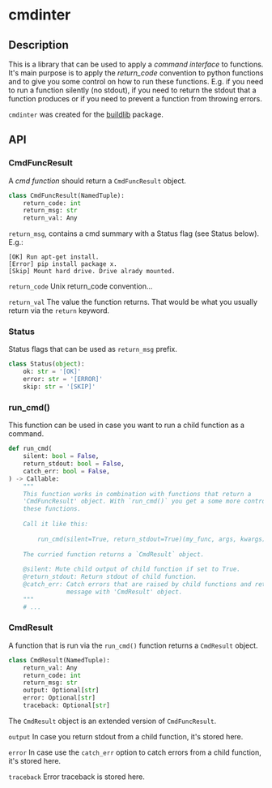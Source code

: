 # cmdinter

## Description

This is a library that can be used to apply a *command interface* to functions.
It's main purpose is to apply the *return_code* convention to python functions 
and to give you some control on how to run these functions. E.g. if you need to 
run a function silently (no stdout), if you need to return the stdout that a 
function produces or if you need to prevent a function from throwing errors.

`cmdinter` was created for the [buildlib](https://pypi.python.org/pypi/buildlib) 
package.

## API

### CmdFuncResult

A *cmd function* should return a `CmdFuncResult` object.

```python
class CmdFuncResult(NamedTuple):
    return_code: int
    return_msg: str
    return_val: Any
```

`return_msg`, contains a cmd summary with a Status flag (see Status below).
E.g.:

```
[OK] Run apt-get install.
[Error] pip install package x.
[Skip] Mount hard drive. Drive alrady mounted.
```

`return_code` Unix return_code convention...

`return_val` The value the function returns. That would be what you usually 
return via the `return` keyword.

### Status

Status flags that can be used as `return_msg` prefix.

```python
class Status(object):
    ok: str = '[OK]'
    error: str = '[ERROR]'
    skip: str = '[SKIP]'
```

### run_cmd()

This function can be used in case you want to run a child function as a command.

```python
def run_cmd(
    silent: bool = False,
    return_stdout: bool = False,
    catch_err: bool = False,
) -> Callable:
    """
    This function works in combination with functions that return a 
    'CmdFuncResult' object. With `run_cmd()` you get a some more control over
    these functions.
    
    Call it like this:
    
        run_cmd(silent=True, return_stdout=True)(my_func, args, kwargs)
    
    The curried function returns a `CmdResult` object.
    
    @silent: Mute child output of child function if set to True.
    @return_stdout: Return stdout of child function.
    @catch_err: Catch errors that are raised by child functions and return error
                message with 'CmdResult' object.
    """
    # ...
```
 

### CmdResult

A function that is run via the `run_cmd()` function returns a `CmdResult` 
object.

```python
class CmdResult(NamedTuple):
    return_val: Any
    return_code: int
    return_msg: str
    output: Optional[str]
    error: Optional[str]
    traceback: Optional[str]
```

The `CmdResult` object is an extended version of `CmdFuncResult`.

`output` In case you return stdout from a child function, it's stored here.

`error` In case use the `catch_err` option to catch errors from a child function, it's stored here.

`traceback` Error traceback is stored here.


